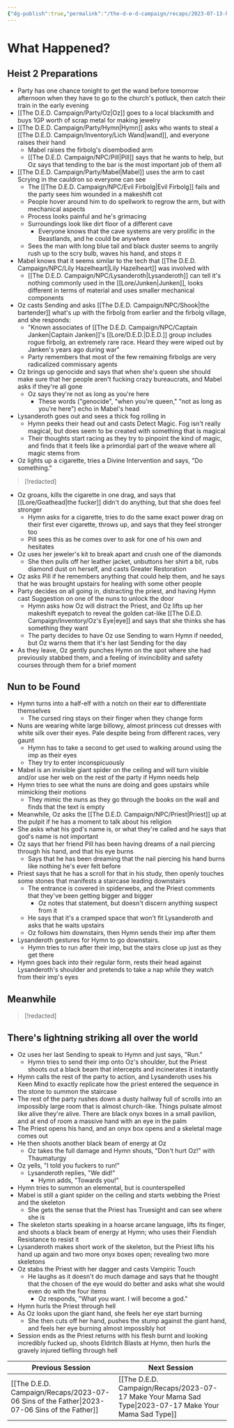 ```yaml
---
{"dg-publish":true,"permalink":"/the-d-e-d-campaign/recaps/2023-07-13-heist-two-electric-boogaloo/","created":"","updated":""}
---
```




# What Happened? 
## Heist 2 Preparations 
- Party has one chance tonight to get the wand before tomorrow afternoon when they have to go to the church's potluck, then catch their train in the early evening
- [[The D.E.D. Campaign/Party/Oz\|Oz]] goes to a local blacksmith and buys 1GP worth of scrap metal for making jewelry 
- [[The D.E.D. Campaign/Party/Hymn\|Hymn]] asks who wants to steal a [[The D.E.D. Campaign/Inventory/Lich Wand\|wand]], and everyone raises their hand 
	- Mabel raises the firbolg's disembodied arm 
	- [[The D.E.D. Campaign/NPC/Pill\|Pill]] says that he wants to help, but Oz says that tending to the bar is the most important job of them all
- [[The D.E.D. Campaign/Party/Mabel\|Mabel]] uses the arm to cast Scrying in the cauldron so everyone can see
	- The [[The D.E.D. Campaign/NPC/Evil Firbolg\|Evil Firbolg]] fails and the party sees him wounded in a makeshift cot
	- People hover around him to do spellwork to regrow the arm, but with mechanical aspects 
	- Process looks painful and he's grimacing 
	- Surroundings look like dirt floor of a different cave 
		-  Everyone knows that the cave systems are very prolific in the Beastlands, and he could be anywhere
	- Sees the man with long blue tail and black duster seems to angrily rush up to the scry bulb, waves his hand, and stops it
- Mabel knows that it seems similar to the tech that [[The D.E.D. Campaign/NPC/Lily Hazelheart\|Lily Hazelheart]] was involved with
	- [[The D.E.D. Campaign/NPC/Lysanderoth\|Lysanderoth]] can tell it's nothing commonly used in the [[Lore/Junken\|Junken]], looks different in terms of material and uses smaller mechanical components 
- Oz casts Sending and asks [[The D.E.D. Campaign/NPC/Shook\|the bartender]] what's up with the firbolg from earlier and the firbolg village, and she responds:
	- "Known associates of [[The D.E.D. Campaign/NPC/Captain Janken\|Captain Janken]]'s [[Lore/D.E.D.\|D.E.D.]] group includes rogue firbolg, an extremely rare race.  Heard they were wiped out by Janken's years ago during war"
	- Party remembers that most of the few remaining firbolgs are very radicalized commissary agents
- Oz brings up genocide and says that when she's queen she should make sure that her people aren't fucking crazy bureaucrats, and Mabel asks if they're all gone 
	- Oz says they're not as long as you're here 
		- These words ("genocide", "when you're queen," "not as long as you're here") echo in Mabel's head 
- Lysanderoth goes out and sees a thick fog rolling in 
	- Hymn peeks their head out and casts Detect Magic. Fog isn't really magical, but does seem to be created with something that is magical
	- Their thoughts start racing as they try to pinpoint the kind of magic, and finds that it feels like a primordial part of the weave where all magic stems from 
- Oz lights up a cigarette, tries a Divine Intervention and says, "Do something."

 >[!redacted]
 
 - Oz groans, kills the cigarette in one drag, and says that [[Lore/Goathead\|the fucker]] didn't do anything, but that she does feel stronger
	- Hymn asks for a cigarette, tries to do the same exact power drag on their first ever cigarette, throws up, and says that they feel stronger too
	- Pill sees this as he comes over to ask for one of his own and hesitates
- Oz uses her jeweler's kit to break apart and crush one of the diamonds 
	- She then pulls off her leather jacket, unbuttons her shirt a bit, rubs diamond dust on herself, and casts Greater Restoration
- Oz asks Pill if he remembers anything that could help them, and he says that he was brought upstairs for healing with some other people
- Party decides on all going in, distracting the priest, and having Hymn cast Suggestion on one of the nuns to unlock the door 
	- Hymn asks how Oz will distract the Priest, and Oz lifts up her makeshift eyepatch to reveal the golden cat-like [[The D.E.D. Campaign/Inventory/Oz's Eye\|eye]] and says that she thinks she has something they want 
	- The party decides to have Oz use Sending to warn Hymn if needed, but Oz warns them that it's her last Sending for the day
- As they leave, Oz gently punches Hymn on the spot where she had previously stabbed them, and a feeling of invincibility and safety courses through them for a brief moment


## Nun to be Found 
- Hymn turns into a half-elf with a notch on their ear to differentiate themselves 
	- The cursed ring stays on their finger when they change form
- Nuns are wearing white large billowy, almost princess cut dresses with white silk over their eyes. Pale despite being from different races, very gaunt
	- Hymn has to take a second to get used to walking around using the imp as their eyes 
	- They try to enter inconspicuously
- Mabel is an invisible giant spider on the ceiling and will turn visible and/or use her web on the rest of the party if Hymn needs help
- Hymn tries to see what the nuns are doing and goes upstairs while mimicking their motions
	- They mimic the nuns as they go through the books on the wall and finds that the text is empty
- Meanwhile, Oz asks the [[The D.E.D. Campaign/NPC/Priest\|Priest]] up at the pulpit if he has a moment to talk about his religion
- She asks what his god's name is, or what they're called and he says that god's name is not important
- Oz says that her friend Pill has been having dreams of a nail piercing through his hand, and that his eye burns 
	- Says that he has been dreaming that the nail piercing his hand burns like nothing he's ever felt before
- Priest says that he has a scroll for that in his study, then openly touches some stones that manifests a staircase leading downstairs
	- The entrance is covered in spiderwebs, and the Priest comments that they've been getting bigger and bigger 
		- Oz notes that statement, but doesn't discern anything suspect from it
	- He says that it's a cramped space that won't fit Lysanderoth and asks that he waits upstairs 
	- Oz follows him downstairs, then Hymn sends their imp after them
- Lysanderoth gestures for Hymn to go downstairs. 
	- Hymn tries to run after their imp, but the stairs close up just as they get there 
- Hymn goes back into their regular form, rests their head against Lysanderoth's shoulder and pretends to take a nap while they watch from their imp's eyes 


## Meanwhile

>[!redacted]


## There's lightning striking all over the world  
- Oz uses her last Sending to speak to Hymn and just says, "Run."
	- Hymn tries to send their imp onto Oz's shoulder, but the Priest shoots out a black beam that intercepts and incinerates it instantly
- Hymn calls the rest of the party to action, and Lysanderoth uses his Keen Mind to exactly replicate how the priest entered the sequence in the stone to summon the staircase
- The rest of the party rushes down a dusty hallway full of scrolls into an impossibly large room that is almost church-like. Things pulsate almost like alive they're alive. There are black onyx boxes in a small pavilion, and at end of room a massive hand with an eye in the palm
- The Priest opens his hand, and an onyx box opens and a skeletal mage comes out 
- He then shoots another black beam of energy at Oz
	- Oz takes the full damage and Hymn shouts, "Don't hurt Oz!" with Thaumaturgy 
- Oz yells, "I told you fuckers to run!"
	- Lysanderoth replies, "We did!" 
		- Hymn adds, "Towards you!"
- Hymn tries to summon an elemental, but is counterspelled 
- Mabel is still a giant spider on the ceiling and starts webbing the Priest and the skeleton
	- She gets the sense that the Priest has Truesight and can see where she is
- The skeleton starts speaking in a hoarse arcane language, lifts its finger, and shoots a black beam of energy at Hymn; who uses their Fiendish Resistance to resist it
- Lysanderoth makes short work of the skeleton, but the Priest lifts his hand up again and two more onyx boxes open; revealing two more skeletons
- Oz stabs the Priest with her dagger and casts Vampiric Touch
	- He laughs as it doesn't do much damage and says that he thought that the chosen of the eye would do better and asks what she would even do with the four items
		- Oz responds, "What you want. I will become a god."
- Hymn hurls the Priest through hell
- As Oz looks upon the giant hand, she feels her eye start burning
	- She then cuts off her hand, pushes the stump against the giant hand, and feels her eye burning almost impossibly hot 
- Session ends as the Priest returns with his flesh burnt and looking incredibly fucked up, shoots Eldritch Blasts at Hymn, then hurls the gravely injured tiefling through hell 


|  **Previous Session**   | **Next Session**|
| --- | --- |
| [[The D.E.D. Campaign/Recaps/2023-07-06 Sins of the Father\|2023-07-06 Sins of the Father]] | [[The D.E.D. Campaign/Recaps/2023-07-17 Make Your Mama Sad Type\|2023-07-17 Make Your Mama Sad Type]] |